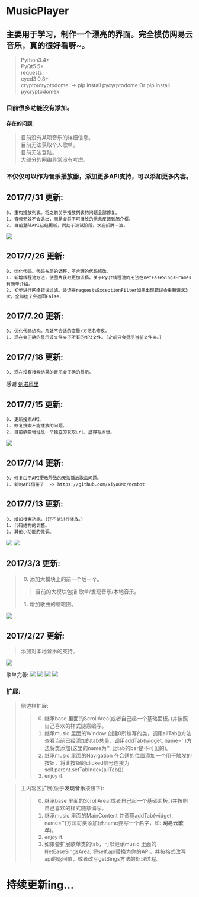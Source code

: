 # MusicPlayer
## 主要用于学习，制作一个漂亮的界面。完全模仿网易云音乐，真的很好看呀~。

> Python3.4+ <br />
> PyQt5.5+ <br />
> requests. <br /> 
> eyed3 0.8+ <br />
> crypto/cryptodome. -> pip install pycyrptodome Or pip install pycryptodomex<br />

### 目前很多功能没有添加。

#### 存在的问题:
> 目前没有某项音乐的详细信息。<br />
> 目前无法获取个人歌单。<br />
> 目前无法登陆。<br />
> 大部分的网络异常没有考虑。 <br />

### 不仅仅可以作为音乐播放器，添加更多API支持，可以添加更多内容。

## 2017/7/31 更新: <br />
    0. 重构播放列表。将之前关于播放列表的问题全部修复。
    1. 音频无效不会退出，而是会将不可播放的信息反馈到简介框。
    2. 目前登陆API已经更新，尚处于测试阶段。欢迎折腾一波。
<img src="https://github.com/HuberTRoy/MusicPlayer/blob/master/testpic/9.jpg" />

## 2017/7/26 更新: <br />
    0. 优化代码。代码布局的调整，不合理的代码修改。
    1. 新增线程池方法，使图片获取更加流畅。关于PyQt线程池的用法在netEaseSingsFrames有简单介绍。
    2. 初步进行网络错误过滤。装饰器requestsExceptionFilter如果出现错误会重新请求3次，全部挂了会返回False. 


## 2017/7.20 更新: <br />
    0. 优化代码结构。几处不合适的变量/方法名修改。
    1. 现在会正确的显示该文件夹下所有的MP3文件。(之前只会显示当前文件夹。)

## 2017/7/18 更新: <br />
    0. 现在没有搜索结果的音乐会正确的显示。

感谢 <a href="https://www.zhihu.com/people/ke-jin-feng-li-18/activities">刻进风里</a>

## 2017/7/15 更新: <br />
    0. 更新搜索API.
    1. 修复搜索不能播放的问题。
    2. 目前歌曲地址是一个独立的获取url，显得有点慢。

<img src="https://github.com/HuberTRoy/MusicPlayer/blob/master/testpic/8.jpg" />

## 2017/7/14 更新: <br />
    0. 修复由于API更改导致的无法播放歌曲问题。
    1. 新的API借鉴了  -> https://github.com/xiyouMc/ncmbot
    

## 2017/7/13 更新:<br />
    0. 增加搜索功能。(还不能进行播放。)
    1. 代码结构的调整。
    2. 其他小功能的微调。
    
<img src="https://github.com/HuberTRoy/MusicPlayer/blob/master/testpic/6.jpg" />
<img src="https://github.com/HuberTRoy/MusicPlayer/blob/master/testpic/7.jpg" />


## 2017/3/3 更新:
> 0. 添加大模块上的前一个后一个。<br />
>> 目前的大模块包括 歌单/发现音乐/本地音乐。 <br />
> 1. 增加歌曲的缩略图。

<img src="https://github.com/HuberTRoy/MusicPlayer/blob/master/testpic/5.jpg" />

## 2017/2/27 更新:
> 添加对本地音乐的支持。<br />

<img src="https://github.com/HuberTRoy/MusicPlayer/blob/master/testpic/4.jpg" />


歌单完善:
<img src="https://github.com/HuberTRoy/MusicPlayer/blob/master/testpic/0.jpg" />
<img src="https://github.com/HuberTRoy/MusicPlayer/blob/master/testpic/1.jpg" />
<img src="https://github.com/HuberTRoy/MusicPlayer/blob/master/testpic/3.jpg" />
<img src="https://github.com/HuberTRoy/MusicPlayer/blob/master/testpic/2.jpg" />

### 扩展:
> 侧边栏扩展: 
>>  0. 继承base 里面的ScrollArea(或者自己起一个基础面板。)并按照自己喜欢的样式随意编写。
>>  1. 继承music 里面的Window 创建0所编写的类，调用allTab()方法查看当前已经添加的tab总量，调用addTab(widget, name='')方法将类添加(这里的name为'', 此tab的bar是不可见的)。
>>  2. 继承music 里面的Navigation 在合适的位置添加一个用于触发的按钮，将此按钮的clicked信号连接为self.parent.setTabIndex(allTab())
>>  3. enjoy it.

> 主内容区扩展(位于<b>发现音乐</b>按钮下):
>>  0. 继承base 里面的ScrollArea(或者自己起一个基础面板。)并按照自己喜欢的样式随意编写。
>>  1. 继承music 里面的MainContent 并调用addTab(widget, name='')方法将类添加(此name要写一个名字，如: <b>网易云歌单</b>)。
>>  2. enjoy it.
>>  3. 如果要扩展歌单类的tab，可以继承music 里面的NetEaseSingsArea, 将self.api替换为你的API，并按格式改写api的返回值，或者改写getSings方法的处理过程。

# 持续更新ing...
